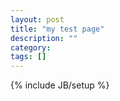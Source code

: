 ```yaml
---
layout: post
title: "my test page"
description: ""
category: 
tags: []
---
```

{% include JB/setup %}

